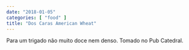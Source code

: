 ```yaml
---
date: "2018-01-05"
categories: [ "food" ]
title: "Dos Caras American Wheat"
---
```

Para um trigado não muito doce nem denso. Tomado no Pub Catedral.
